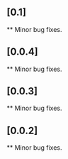 
## [0.1]
** Minor bug fixes.

## [0.0.4]
** Minor bug fixes.

## [0.0.3]
** Minor bug fixes.

## [0.0.2]
** Minor bug fixes.




